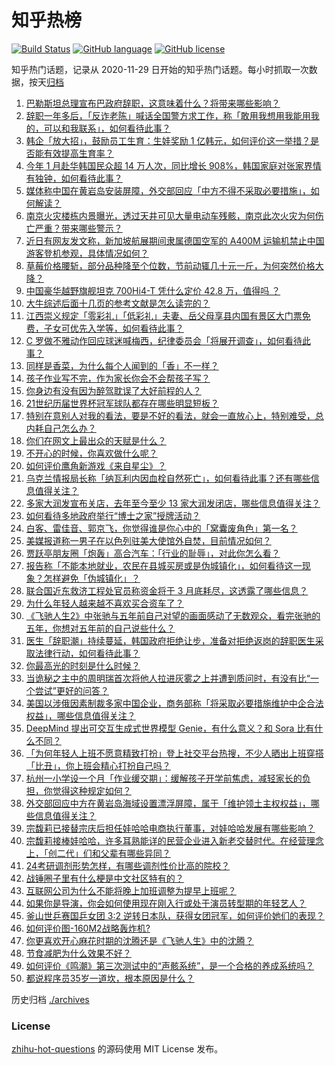 # 知乎热榜
[![Build Status](https://github.com/ToWeLong/zhihu-hot-questions/workflows/CI/badge.svg)](https://github.com/ToWeLong/zhihu-hot-questions/actions)
[![GitHub language](https://img.shields.io/badge/language-golang-orange.svg)](https://golang.org/)
[![GitHub license](https://img.shields.io/github/license/ToWeLong/zhihu-hot-questions)](https://github.com/ToWeLong/zhihu-hot-questions/blob/main/LICENSE)

知乎热门话题，记录从 2020-11-29 日开始的知乎热门话题。每小时抓取一次数据，按天[归档](./archives)

<!-- BEGIN -->

1. [巴勒斯坦总理宣布巴政府辞职，这意味着什么？将带来哪些影响？](https://www.zhihu.com/question/645929411)
1. [辞职一年多后，「反诈老陈」喊话全国警方求工作，称「敢用我想用我能用我的，可以和我联系」，如何看待此事？](https://www.zhihu.com/question/645915127)
1. [韩企「放大招」，鼓励员工生育：生娃奖励 1 亿韩元，如何评价这一举措？是否能有效提高生育率？](https://www.zhihu.com/question/645882826)
1. [今年 1 月赴华韩国民众超 14 万人次，同比增长 908%，韩国家庭对张家界情有独钟，如何看待此事？](https://www.zhihu.com/question/645872934)
1. [媒体称中国在黄岩岛安装屏障，外交部回应「中方不得不采取必要措施」，如何解读？](https://www.zhihu.com/question/645938302)
1. [南京火灾楼栋内景曝光，透过天井可见大量电动车残骸，南京此次火灾为何伤亡严重？带来哪些警示？](https://www.zhihu.com/question/645754316)
1. [近日有网友发文称，新加坡航展期间隶属德国空军的 A400M 运输机禁止中国游客登机参观，具体情况如何？](https://www.zhihu.com/question/645870445)
1. [草莓价格腰斩，部分品种降至个位数，节前动辄几十元一斤，为何突然价格大降？](https://www.zhihu.com/question/645926641)
1. [中国豪华越野旗舰坦克 700Hi4-T 凭什么定价 42.8 万，值得吗 ？](https://www.zhihu.com/question/645967984)
1. [大牛综述后面十几页的参考文献是怎么读完的？](https://www.zhihu.com/question/645462900)
1. [江西崇义规定「零彩礼」「低彩礼」夫妻、岳父母享县内国有景区大门票免费，子女可优先入学等，如何看待此事？](https://www.zhihu.com/question/645870274)
1. [C 罗做不雅动作回应球迷喊梅西，纪律委员会「将展开调查」，如何看待此事？](https://www.zhihu.com/question/645880303)
1. [同样是香菜，为什么每个人闻到的「香」不一样？](https://www.zhihu.com/question/645233804)
1. [孩子作业写不完，作为家长你会不会帮孩子写？](https://www.zhihu.com/question/645804903)
1. [你身边有没有因为醉驾耽误了大好前程的人？](https://www.zhihu.com/question/640722759)
1. [21世纪历届世界杯冠军球队都存在哪些明显短板？](https://www.zhihu.com/question/644343100)
1. [特别在意别人对我的看法，要是不好的看法，就会一直放心上，特别难受，总内耗自己怎么办？](https://www.zhihu.com/question/645768519)
1. [你们在网文上最出众的天赋是什么？](https://www.zhihu.com/question/641429911)
1. [不开心的时候，你喜欢做什么呢？](https://www.zhihu.com/question/639484843)
1. [如何评价鹰角新游戏《来自星尘》？](https://www.zhihu.com/question/645933119)
1. [乌克兰情报局长称「纳瓦利内因血栓自然死亡」，如何看待此事？还有哪些信息值得关注？](https://www.zhihu.com/question/645905379)
1. [多家大润发宣布关店，去年至今至少 13 家大润发闭店，哪些信息值得关注？](https://www.zhihu.com/question/645926709)
1. [如何看待多地政府举行“博士之家”授牌活动？](https://www.zhihu.com/question/645796058)
1. [白客、雷佳音、郭京飞，你觉得谁是你心中的「窝囊废角色」第一名？](https://www.zhihu.com/question/645418589)
1. [美媒报道称一男子在以色列驻美大使馆外自焚，目前情况如何？](https://www.zhihu.com/question/645870244)
1. [贾跃亭朋友圈「炮轰」高合汽车：「行业的耻辱」，对此你怎么看？](https://www.zhihu.com/question/645856644)
1. [报告称「不能本地就业，农民在县城买房或是伪城镇化」，如何看待这一现象？怎样避免「伪城镇化」？](https://www.zhihu.com/question/645927228)
1. [联合国近东救济工程处官员称资金将于 3 月底耗尽，这透露了哪些信息？](https://www.zhihu.com/question/645574717)
1. [为什么年轻人越来越不喜欢买合资车了？](https://www.zhihu.com/question/621599890)
1. [《飞驰人生2》中张驰与五年前自己对望的画面感动了无数观众，看完张驰的五年，你想对五年前的自己说些什么？](https://www.zhihu.com/question/645132111)
1. [医生「辞职潮」持续蔓延，韩国政府拒绝让步，准备对拒绝返岗的辞职医生采取法律行动，如何看待此事？](https://www.zhihu.com/question/645856721)
1. [你最高光的时刻是什么时候？](https://www.zhihu.com/question/639104851)
1. [当诡秘之主中的周明瑞首次将他人拉进灰雾之上并遭到质问时，有没有比“一个尝试”更好的问答？](https://www.zhihu.com/question/629375846)
1. [美国以涉俄因素制裁多家中国企业，商务部称「将采取必要措施维护中企合法权益」，哪些信息值得关注？](https://www.zhihu.com/question/645909285)
1. [DeepMind 提出可交互生成式世界模型 Genie，有什么意义？和 Sora 比有什么不同？](https://www.zhihu.com/question/645930988)
1. [「为何年轻人上班不愿意精致打扮」登上社交平台热搜，不少人晒出上班穿搭「比丑」，你上班会精心打扮自己吗？](https://www.zhihu.com/question/645890696)
1. [杭州一小学设一个月「作业缓交期」：缓解孩子开学前焦虑，减轻家长的负担，你觉得这种规定如何？](https://www.zhihu.com/question/645882083)
1. [外交部回应中方在黄岩岛海域设置漂浮屏障，属于「维护领土主权权益」，哪些信息值得关注？](https://www.zhihu.com/question/645928706)
1. [宗馥莉已接替宗庆后担任娃哈哈电商执行董事，对娃哈哈发展有哪些影响？](https://www.zhihu.com/question/645882829)
1. [宗馥莉接棒娃哈哈，许多耳熟能详的民营企业进入新老交替时代。在经营理念上，「创二代」们和父辈有哪些异同？](https://www.zhihu.com/question/645794518)
1. [24考研调剂形势怎样，有哪些调剂性价比高的院校？](https://www.zhihu.com/question/524964554)
1. [战锤圈子里有什么梗是中文社区特有的？](https://www.zhihu.com/question/450787791)
1. [互联网公司为什么不能将晚上加班调整为提早上班呢？](https://www.zhihu.com/question/645336600)
1. [如果你是导演，你会如何使用现在刚入行或处于演员转型期的年轻艺人？](https://www.zhihu.com/question/645415612)
1. [釜山世乒赛国乒女团 3:2 逆转日本队，获得女团冠军，如何评价她们的表现？](https://www.zhihu.com/question/645729644)
1. [如何评价图-160M2战略轰炸机?](https://www.zhihu.com/question/645410269)
1. [你更喜欢开心麻花时期的沈腾还是《飞驰人生》中的沈腾？](https://www.zhihu.com/question/645418288)
1. [节食减肥为什么效果不好？](https://www.zhihu.com/question/641839388)
1. [如何评价《鸣潮》第三次测试中的“声骸系统”，是一个合格的养成系统吗？](https://www.zhihu.com/question/645571822)
1. [都说程序员35岁一道坎，根本原因是什么？](https://www.zhihu.com/question/644833269)

<!-- END -->

历史归档 [./archives](./archives)


### License
[zhihu-hot-questions](https://github.com/towelong/zhihu-hot-questions) 的源码使用 MIT License 发布。